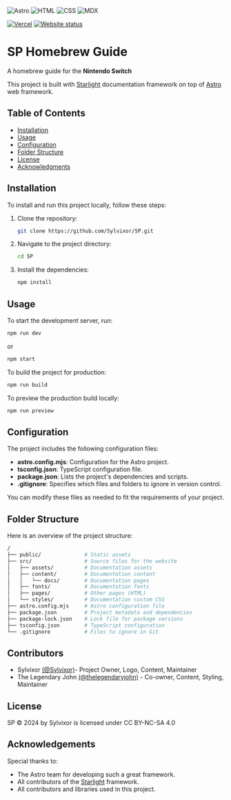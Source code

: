 ![Astro](https://img.shields.io/badge/astro-%232C2052.svg?style=for-the-badge&logo=astro&logoColor=white)
![HTML](https://img.shields.io/badge/html-%23E34F26.svg?style=for-the-badge&logo=html5&logoColor=white)
![CSS](https://img.shields.io/badge/css-%231572B6.svg?style=for-the-badge&logo=css3&logoColor=white)
![MDX](https://img.shields.io/badge/MDX-%23000000.svg?style=for-the-badge&logo=mdx&logoColor=white)

[![Vercel](https://img.shields.io/badge/Vercel-000000?style=for-the-badge&logo=vercel&logoColor=white)](https://homebrew.sylvixor.com/)
[![Website status](https://img.shields.io/website-online-offline-green-red/https/homebrew.sylvixor.com.svg)](https://homebrew.sylvixor.com/)

# SP Homebrew Guide

A homebrew guide for the **Nintendo Switch**

This project is built with [Starlight](https://github.com/withastro/starlight) documentation framework on top of [Astro](https://astro.build/) web framework.

## Table of Contents

- [Installation](#installation)
- [Usage](#usage)
- [Configuration](#configuration)
- [Folder Structure](#folder-structure)
- [License](#license)
- [Acknowledgments](#acknowledgments)

## Installation

To install and run this project locally, follow these steps:

1. Clone the repository:

   ```bash
   git clone https://github.com/Sylvixor/SP.git
   ```

2. Navigate to the project directory:

   ```bash
   cd SP
   ```

3. Install the dependencies:

   ```bash
   npm install
   ```

## Usage

To start the development server, run:

```bash
npm run dev
```

or

```bash
npm start
```

To build the project for production:

```bash
npm run build
```

To preview the production build locally:

```bash
npm run preview
```

## Configuration

The project includes the following configuration files:

- **astro.config.mjs**: Configuration for the Astro project.
- **tsconfig.json**: TypeScript configuration file.
- **package.json**: Lists the project's dependencies and scripts.
- **.gitignore**: Specifies which files and folders to ignore in version control.

You can modify these files as needed to fit the requirements of your project.

## Folder Structure

Here is an overview of the project structure:

```bash
/
├── public/              # Static assets
├── src/                 # Source files for the website
│   ├── assets/          # Documentation assets
│   ├── content/         # Documentation content
│   │   └── docs/        # Documentation pages
│   ├── fonts/           # Documentation fonts
│   ├── pages/           # Other pages (HTML)
│   └── styles/          # Documentation custom CSS
├── astro.config.mjs     # Astro configuration file
├── package.json         # Project metadata and dependencies
├── package-lock.json    # Lock file for package versions
├── tsconfig.json        # TypeScript configuration
└── .gitignore           # Files to ignore in Git
```

## Contributors
- Sylvixor [(@Sylvixor)](https://github.com/Sylvixor)- Project Owner, Logo, Content, Maintainer
- The Legendary John [(@thelegendaryjohn)](https://github.com/thelegendaryjohn) - Co-owner, Content, Styling, Maintainer

## License

SP © 2024 by Sylvixor is licensed under CC BY-NC-SA 4.0

## Acknowledgements

Special thanks to:

- The Astro team for developing such a great framework.
- All contributors of the [Starlight](https://github.com/withastro/starlight) framework.
- All contributors and libraries used in this project.

